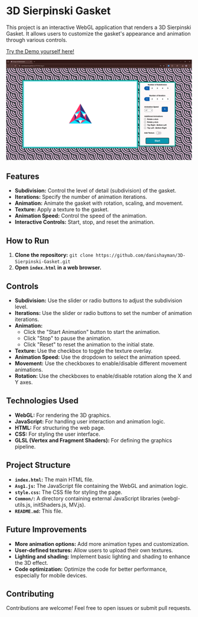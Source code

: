 # 3D Sierpinski Gasket

This project is an interactive WebGL application that renders a 3D Sierpinski Gasket. It allows users to customize the gasket's appearance and animation through various controls.

[Try the Demo yourself here!](https://danishayman.github.io/3D-Sierpinski-Gasket/)

![alt text](images/image.png)

## Features

- **Subdivision:** Control the level of detail (subdivision) of the gasket.
- **Iterations:** Specify the number of animation iterations.
- **Animation:**  Animate the gasket with rotation, scaling, and movement.
- **Texture:** Apply a texture to the gasket.
- **Animation Speed:** Control the speed of the animation.
- **Interactive Controls:**  Start, stop, and reset the animation.

## How to Run

1. **Clone the repository:** `git clone https://github.com/danishayman/3D-Sierpinski-Gasket.git`
2. **Open `index.html` in a web browser.**

## Controls

- **Subdivision:** Use the slider or radio buttons to adjust the subdivision level.
- **Iterations:** Use the slider or radio buttons to set the number of animation iterations.
- **Animation:**
    - Click the "Start Animation" button to start the animation.
    - Click "Stop" to pause the animation.
    - Click "Reset" to reset the animation to the initial state.
- **Texture:** Use the checkbox to toggle the texture overlay.
- **Animation Speed:** Use the dropdown to select the animation speed.
- **Movement:** Use the checkboxes to enable/disable different movement animations.
- **Rotation:** Use the checkboxes to enable/disable rotation along the X and Y axes.

## Technologies Used

- **WebGL:**  For rendering the 3D graphics.
- **JavaScript:** For handling user interaction and animation logic.
- **HTML:** For structuring the web page.
- **CSS:** For styling the user interface.
- **GLSL (Vertex and Fragment Shaders):** For defining the graphics pipeline.

## Project Structure

- **`index.html`:**  The main HTML file.
- **`Asg1.js`:** The JavaScript file containing the WebGL and animation logic.
- **`style.css`:** The CSS file for styling the page.
- **`Common/`:** A directory containing external JavaScript libraries (webgl-utils.js, initShaders.js, MV.js).
- **`README.md`:** This file.

## Future Improvements

- **More animation options:** Add more animation types and customization.
- **User-defined textures:** Allow users to upload their own textures.
- **Lighting and shading:** Implement basic lighting and shading to enhance the 3D effect.
- **Code optimization:** Optimize the code for better performance, especially for mobile devices.

## Contributing

Contributions are welcome! Feel free to open issues or submit pull requests.
